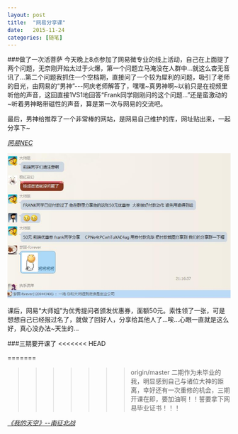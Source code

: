 ```yaml
---
layout: post
title:  "网易分享课"
date:   2015-11-24 
categories: [随笔]
---
```

###做了一次活菩萨
今天晚上8点参加了网易微专业的线上活动，自己在上面提了两个问题，无奈刚开始太过于火爆，第一个问题立马淹没在人群中…就这么杳无音讯了…第二个问题我抓住一个空档期，直接问了一个较为犀利的问题，吸引了老师的目光，由网易的“男神”---阿庆老师解答了，嘿嘿~真男神啊~以前只是在视频里听他的声音，这回直接1VS1地回答“Frank同学刚刚问的这个问题…”还是蛮激动的~听着男神略带磁性的声音，算是第一次与网易的交流吧。

最后，男神给推荐了一个非常棒的网站，是网易自己维护的库，网址贴出来，一起分享下~

[*网易NEC*](http://nec.netease.com/)

![My helpful screenshot](/images/Netease.jpg)

课后，网易“大师姐”为优秀提问者颁发优惠券，面额50元。索性领了一张，可是想想自己已经报过名了，就做了回好人，分享给其他人了…唉…心眼一直就是这么好，真心没办法~天生的…

###三期要开课了
<<<<<<< HEAD

=======
>>>>>>> origin/master
二期作为未毕业的我，明显感到自己与诸位大神的距离，幸好还有一次重修的机会，三期开课在即，要加油啊！！誓要拿下网易毕业证书！！！

[
*《我的天空》--南征北战*](http://music.163.com/#/song?id=28892408)
